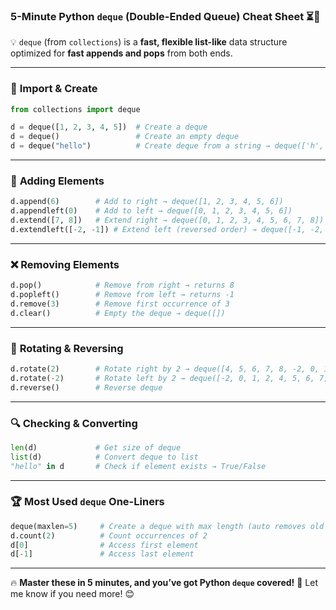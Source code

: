 ### **5-Minute Python `deque` (Double-Ended Queue) Cheat Sheet** ⏳🚀

💡 `deque` (from `collections`) is a **fast, flexible list-like** data structure optimized for **fast appends and pops** from both ends.

---

### 🔹 **Import & Create**

```py
from collections import deque

d = deque([1, 2, 3, 4, 5])  # Create a deque
d = deque()                 # Create an empty deque
d = deque("hello")          # Create deque from a string → deque(['h', 'e', 'l', 'l', 'o'])

```
---

### 🔄 **Adding Elements**

```py
d.append(6)        # Add to right → deque([1, 2, 3, 4, 5, 6])
d.appendleft(0)    # Add to left → deque([0, 1, 2, 3, 4, 5, 6])
d.extend([7, 8])   # Extend right → deque([0, 1, 2, 3, 4, 5, 6, 7, 8])
d.extendleft([-2, -1]) # Extend left (reversed order) → deque([-1, -2, 0, 1, 2, 3, 4, 5, 6, 7, 8])

```
---

### ❌ **Removing Elements**

```py
d.pop()            # Remove from right → returns 8
d.popleft()        # Remove from left → returns -1
d.remove(3)        # Remove first occurrence of 3
d.clear()          # Empty the deque → deque([])

```
---

### 🔄 **Rotating & Reversing**

```py
d.rotate(2)        # Rotate right by 2 → deque([4, 5, 6, 7, 8, -2, 0, 1, 2])
d.rotate(-2)       # Rotate left by 2 → deque([-2, 0, 1, 2, 4, 5, 6, 7, 8])
d.reverse()        # Reverse deque

```

---

### 🔍 **Checking & Converting**

```py
len(d)             # Get size of deque
list(d)            # Convert deque to list
"hello" in d       # Check if element exists → True/False

```

---

### 🏆 **Most Used `deque` One-Liners**

```py
deque(maxlen=5)     # Create a deque with max length (auto removes old elements)
d.count(2)          # Count occurrences of 2
d[0]                # Access first element
d[-1]               # Access last element


```

---

🔥 **Master these in 5 minutes, and you’ve got Python `deque` covered!** 🚀 Let me know if you need more! 😊